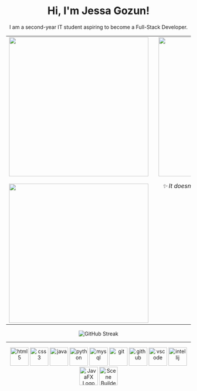 <h1 align="center">Hi, I'm Jessa Gozun!</h1>
<p align="center">I am a second-year IT student aspiring to become a Full-Stack Developer.</p>

<table align="center" border="0" cellspacing="0" cellpadding="0">
  <tr>
    <td align="center" valign="top" style="padding-right: 20px;">
      <img src="https://github-readme-stats.vercel.app/api?username=Solelyy&show_icons=true&theme=tokyonight&hide_border=true&count_private=true" width="380" />
      <br><br>
      <img src="https://github-readme-stats.vercel.app/api/top-langs/?username=Solelyy&layout=compact&theme=tokyonight&hide_border=true" width="380" />
    </td>

   <td align="center" valign="top">
     <img src="https://media4.giphy.com/media/v1.Y2lkPTc5MGI3NjExdHplY2Q1aWo0bXN4MmIzd3JybnY4YXdoYjlpMDhzZng4MWF2a3B5cCZlcD12MV9pbnRlcm5hbF9naWZfYnlfaWQmY3Q9Zw/13HBDT4QSTpveU/giphy.gif" height="380" />
      <p align="center"><em>✨ It doesn't matter how slow you go, as long as you don't stop. ✨</em></p>

  </td>
  </tr>
</table>

<!-- Streak Section -->
<div align="center">
  <img src="https://streak-stats.demolab.com?user=Solelyy&theme=tokyonight&hide_border=true" alt="GitHub Streak" />
</div>

---

<div align="center">
  <!-- Languages -->
  <img src="https://cdn.jsdelivr.net/gh/devicons/devicon/icons/html5/html5-original.svg" height="50" alt="html5" />
  <img src="https://cdn.jsdelivr.net/gh/devicons/devicon/icons/css3/css3-original.svg" height="50" alt="css3" />
  <img src="https://cdn.jsdelivr.net/gh/devicons/devicon/icons/java/java-original.svg" height="50" alt="java" />
  <img src="https://cdn.jsdelivr.net/gh/devicons/devicon/icons/python/python-original.svg" height="50" alt="python" />
  
  <!-- Tools / Frameworks -->
  <img src="https://cdn.jsdelivr.net/gh/devicons/devicon/icons/mysql/mysql-original.svg" height="50" alt="mysql" />
  <img src="https://cdn.jsdelivr.net/gh/devicons/devicon/icons/git/git-original.svg" height="50" alt="git" />
  <img src="https://cdn.jsdelivr.net/gh/devicons/devicon/icons/github/github-original.svg" height="50" alt="github" />
  <img src="https://cdn.jsdelivr.net/gh/devicons/devicon/icons/vscode/vscode-original.svg" height="50" alt="vscode" />
  <img src="https://cdn.jsdelivr.net/gh/devicons/devicon/icons/intellij/intellij-original.svg" height="50" alt="intellij" />
  <img src="https://i.imgur.com/Cs442oh.png" alt="JavaFX Logo" height="50" />
  <img src="https://i.imgur.com/OSvPF7q.png" alt="Scene Builder Logo" height="50" />
</div>
